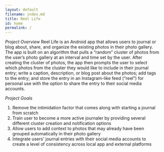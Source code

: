 ```yaml
---
layout: default
filename: index.md
title: Reel Life
id: home
permalink: /
---
```


*Project Overview*
Reel Life is an Android app that allows users to journal or blog about, share, and organize the existing photos in their photo gallery. The app is built on an algorithm that pulls a “random” cluster of photos from the user’s photo gallery at an interval and time set by the user. After creating the cluster of photos, the app then prompts the user to select which photos from the cluster they would like to include in their journal entry; write a caption, description, or blog post about the photos; add tags to the entry; and store the entry in an Instagram-like feed (“reel”) for personal use with the option to share the entry to their social media accounts.

*Project Goals*
 1. Remove the intimidation factor that comes along with starting a journal from scratch
 2. Train user to become a more active journaler by providing several different cluster creation and notification options  
 3. Allow users to add context to photos that may already have been grouped automatically in their photo gallery
 4. Integrate users' journal entries with their social media accounts to create a level of consistency across local app and external platforms



